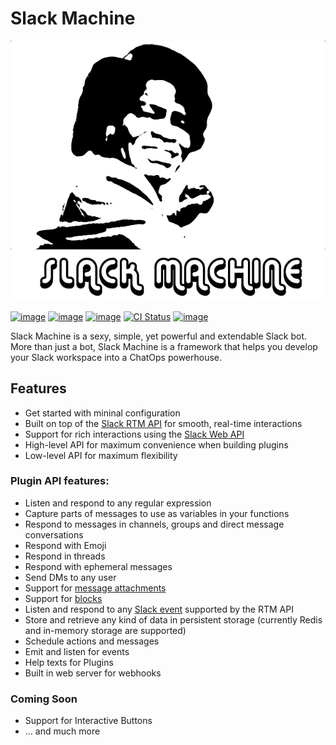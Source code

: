 # Slack Machine

![image](img/logo.png)

[![image](https://img.shields.io/pypi/v/slack-machine.svg)](https://pypi.python.org/pypi/slack-machine)
[![image](https://img.shields.io/pypi/l/slack-machine.svg)](https://pypi.python.org/pypi/slack-machine)
[![image](https://img.shields.io/pypi/pyversions/slack-machine.svg)](https://pypi.python.org/pypi/slack-machine)
[![CI Status](https://github.com/DandyDev/slack-machine/actions/workflows/ci.yml/badge.svg)](https://github.com/DandyDev/slack-machine/actions/workflows/ci.yml)
[![image](https://codecov.io/gh/DandyDev/slack-machine/branch/master/graph/badge.svg)](https://codecov.io/gh/DandyDev/slack-machine)

Slack Machine is a sexy, simple, yet powerful and extendable Slack bot.
More than just a bot, Slack Machine is a framework that helps you
develop your Slack workspace into a ChatOps powerhouse.

## Features

- Get started with mininal configuration
- Built on top of the [Slack RTM API](https://api.slack.com/rtm) for smooth, real-time
  interactions
- Support for rich interactions using the [Slack Web API](https://api.slack.com/web)
- High-level API for maximum convenience when building plugins
- Low-level API for maximum flexibility

### Plugin API features:

- Listen and respond to any regular expression
- Capture parts of messages to use as variables in your functions
- Respond to messages in channels, groups and direct message conversations
- Respond with Emoji
- Respond in threads
- Respond with ephemeral messages
- Send DMs to any user
- Support for [message attachments](https://api.slack.com/docs/message-attachments)
- Support for [blocks](https://api.slack.com/reference/block-kit/blocks)
- Listen and respond to any [Slack event](https://api.slack.com/events) supported by the RTM API
- Store and retrieve any kind of data in persistent storage (currently Redis and in-memory storage are supported)
- Schedule actions and messages
- Emit and listen for events
- Help texts for Plugins
- Built in web server for webhooks

### Coming Soon

- Support for Interactive Buttons
- ... and much more
